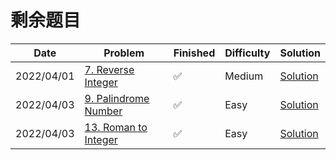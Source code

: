 # 剩余题目
| Date       | Problem                                                                  | Finished | Difficulty | Solution                                     |
|------------|--------------------------------------------------------------------------|----------|------------|----------------------------------------------|
| 2022/04/01 | [7. Reverse Integer](https://leetcode.com/problems/reverse-integer/)     | ✅        | Medium     | [Solution](./src/first200/Reverse.java)      |
| 2022/04/03 | [9. Palindrome Number](https://leetcode.com/problems/palindrome-number/) | ✅        | Easy       | [Solution](./src/first200/IsPalindrome.java) |
| 2022/04/03 | [13. Roman to Integer](https://leetcode.com/problems/roman-to-integer/)  | ✅        | Easy       | [Solution](./src/first200/RomanToInt.java)   |
